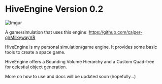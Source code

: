 # HiveEngine Version 0.2

![Imgur](https://i.imgur.com/2fhwEFc.png)

A game/simulation that uses this engine: https://github.com/calper-ql/MilkywayVR

HiveEngine is my personal simulation/game engine. It provides some basic tools to create a space game.

HiveEngine offers a Bounding Volume Hierarchy and a Custom Quad-tree for celestial object generation.

More on how to use and docs will be updated soon (hopefully...)